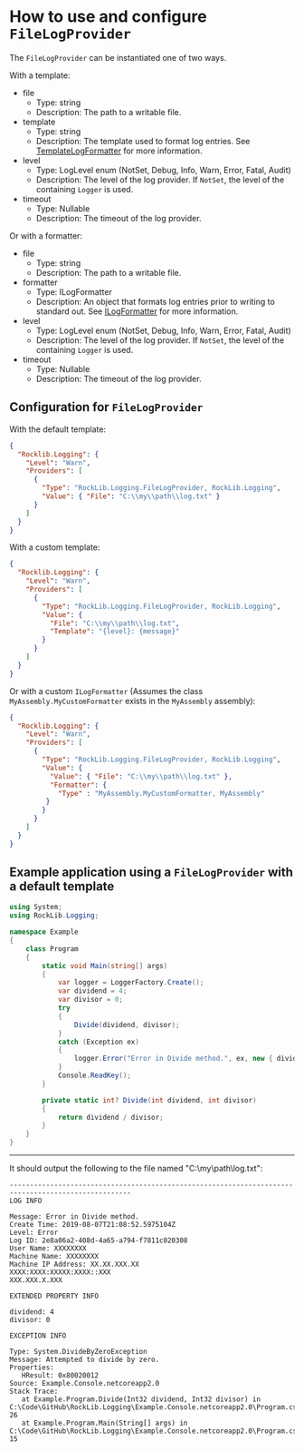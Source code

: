 # How to use and configure `FileLogProvider`

The `FileLogProvider` can be instantiated one of two ways.

With a template:
- file
  - Type: string
  - Description: The path to a writable file.
- template
  - Type: string
  - Description: The template used to format log entries. See [TemplateLogFormatter](Formatting.md#template) for more information.
- level
  - Type: LogLevel enum (NotSet, Debug, Info, Warn, Error, Fatal, Audit)
  - Description: The level of the log provider. If `NotSet`, the level of the containing `Logger` is used.
- timeout
  - Type: Nullable<TimeSpan>
  - Description: The timeout of the log provider.

Or with a formatter:
- file
  - Type: string
  - Description: The path to a writable file.
- formatter
  - Type: ILogFormatter
  - Description: An object that formats log entries prior to writing to standard out. See [ILogFormatter](Formatting.md#ilogformatter) for more information.
- level
  - Type: LogLevel enum (NotSet, Debug, Info, Warn, Error, Fatal, Audit)
  - Description: The level of the log provider. If `NotSet`, the level of the containing `Logger` is used.
- timeout
  - Type: Nullable<TimeSpan>
  - Description: The timeout of the log provider.

## Configuration for `FileLogProvider`

With the default template:

```json
{
  "Rocklib.Logging": {
    "Level": "Warn",
    "Providers": [
      {
        "Type": "RockLib.Logging.FileLogProvider, RockLib.Logging",
        "Value": { "File": "C:\\my\\path\\log.txt" }
      }
    ]
  }
}
```

With a custom template:

```json
{
  "Rocklib.Logging": {
    "Level": "Warn",
    "Providers": [
      {
        "Type": "RockLib.Logging.FileLogProvider, RockLib.Logging",
        "Value": {
          "File": "C:\\my\\path\\log.txt",
          "Template": "{level}: {message}"
        }
      }
    ]
  }
}
```

Or with a custom `ILogFormatter` (Assumes the class `MyAssembly.MyCustomFormatter` exists in the `MyAssembly` assembly):

```json
{
  "Rocklib.Logging": {
    "Level": "Warn",
    "Providers": [
      {
        "Type": "RockLib.Logging.FileLogProvider, RockLib.Logging",
        "Value": {
          "Value": { "File": "C:\\my\\path\\log.txt" },
          "Formatter": {
            "Type" : "MyAssembly.MyCustomFormatter, MyAssembly"
         }
        }
      }
    ]
  }
}
```

## Example application using a `FileLogProvider` with a default template

```c#
using System;
using RockLib.Logging;

namespace Example
{
    class Program
    {
        static void Main(string[] args)
        {
            var logger = LoggerFactory.Create();
            var dividend = 4;
            var divisor = 0;
            try
            {
                Divide(dividend, divisor);
            }
            catch (Exception ex)
            {
                logger.Error("Error in Divide method.", ex, new { dividend, divisor });
            }
            Console.ReadKey();
        }

        private static int? Divide(int dividend, int divisor)
        {
            return dividend / divisor;
        }
    }
}
```

---

It should output the following to the file named "C:\\my\\path\\log.txt":

```
----------------------------------------------------------------------------------------------------
LOG INFO

Message: Error in Divide method.
Create Time: 2019-08-07T21:08:52.5975104Z
Level: Error
Log ID: 2e8a06a2-408d-4a65-a794-f7811c020308
User Name: XXXXXXXX
Machine Name: XXXXXXXX
Machine IP Address: XX.XX.XXX.XX
XXXX:XXXX:XXXXX:XXXX::XXX
XXX.XXX.X.XXX

EXTENDED PROPERTY INFO

dividend: 4
divisor: 0

EXCEPTION INFO

Type: System.DivideByZeroException
Message: Attempted to divide by zero.
Properties:
   HResult: 0x80020012
Source: Example.Console.netcoreapp2.0
Stack Trace:
   at Example.Program.Divide(Int32 dividend, Int32 divisor) in C:\Code\GitHub\RockLib.Logging\Example.Console.netcoreapp2.0\Program.cs:line 26
   at Example.Program.Main(String[] args) in C:\Code\GitHub\RockLib.Logging\Example.Console.netcoreapp2.0\Program.cs:line 15
```
